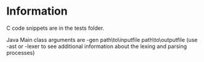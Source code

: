 # Information #

C code snippets are in the tests folder.

Java Main class arguments are -gen path\to\inputfile path\to\outputfile (use -ast or -lexer to see additional information about the lexing and parsing processes)